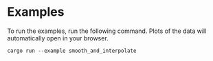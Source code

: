 # Examples

To run the examples, run the following command. Plots of the data will automatically open in your browser.
```
cargo run --example smooth_and_interpolate
```
